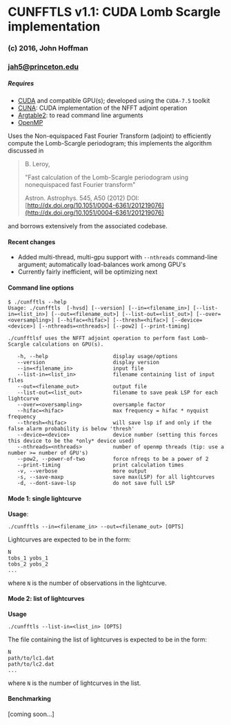 # CUNFFTLS v1.1: CUDA Lomb Scargle implementation

### (c) 2016, John Hoffman
### jah5@princeton.edu

##### Requires 
* [CUDA](https://developer.nvidia.com/cuda-toolkit) and compatible GPU(s); developed using the `CUDA-7.5` toolkit
* [CUNA](https://github.com/johnh2o2/cunfft_adjoint): CUDA implementation of the NFFT adjoint operation
* [Argtable2](http://argtable.sourceforge.net/): to read command line arguments
* [OpenMP](http://openmp.org)

Uses the Non-equispaced Fast Fourier Transform (adjoint) to 
efficiently compute the Lomb-Scargle periodogram; this implements
the algorithm discussed in

>  B. Leroy,
>
>  "Fast calculation of the Lomb-Scargle periodogram using
>   nonequispaced fast Fourier transform"
>
>  Astron. Astrophys. 545, A50 (2012)
>  DOI: [http://dx.doi.org/10.1051/0004-6361/201219076](http://dx.doi.org/10.1051/0004-6361/201219076)

and borrows extensively from the associated codebase.

#### Recent changes

* Added multi-thread, multi-gpu support with `--nthreads` command-line argument; automatically load-balances work among GPU's
* Currently fairly inefficient, will be optimizing next

#### Command line options

```
$ ./cunfftls --help
Usage: ./cunfftls  [-hvsd] [--version] [--in=<filename_in>] [--list-in=<list_in>] [--out=<filename_out>] [--list-out=<list_out>] [--over=<oversampling>] [--hifac=<hifac>] [--thresh=<hifac>] [--device=<device>] [--nthreads=<nthreads>] [--pow2] [--print-timing]

./cunfftlsf uses the NFFT adjoint operation to perform fast Lomb-Scargle calculations on GPU(s).

   -h, --help                     display usage/options
   --version                      display version
   --in=<filename_in>             input file
   --list-in=<list_in>            filename containing list of input files
   --out=<filename_out>           output file
   --list-out=<list_out>          filename to save peak LSP for each lightcurve
   --over=<oversampling>          oversample factor
   --hifac=<hifac>                max frequency = hifac * nyquist frequency
   --thresh=<hifac>               will save lsp if and only if the false alarm probability is below 'thresh'
   --device=<device>              device number (setting this forces this device to be the *only* device used)
   --nthreads=<nthreads>          number of openmp threads (tip: use a number >= number of GPU's)
   --pow2, --power-of-two         force nfreqs to be a power of 2
   --print-timing                 print calculation times
   -v, --verbose                  more output
   -s, --save-maxp                save max(LSP) for all lightcurves
   -d, --dont-save-lsp            do not save full LSP
 ```

#### Mode 1: single lightcurve
**Usage**:

```
./cunfftls --in=<filename_in> --out=<filename_out> [OPTS]

```

Lightcurves are expected to be in the form:

```
N
tobs_1 yobs_1
tobs_2 yobs_2
...
```

where `N` is the number of observations in the lightcurve.

#### Mode 2: list of lightcurves

**Usage**

```
./cunfftls --list-in=<list_in> [OPTS]
```

The file containing the list of lightcurves is expected to be
in the form:

```
N
path/to/lc1.dat
path/to/lc2.dat
...
```

where `N` is the number of lightcurves in the list.

#### Benchmarking

[coming soon...]

